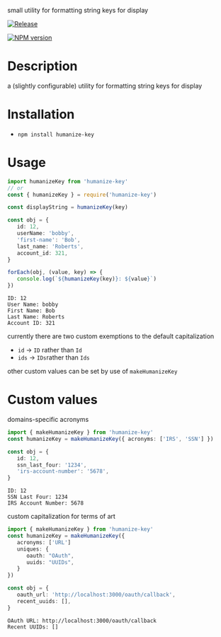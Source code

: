 small utility for formatting string keys for display

[![Release](https://github.com/lubelski/humanize-key/actions/workflows/release.yml/badge.svg)](https://github.com/lubelski/humanize-key/actions/workflows/release.yml)

<span class="badge-npmversion"><a href="https://npmjs.org/package/humanize-key" title="View this project on NPM"><img src="https://img.shields.io/npm/v/humanize-key.svg" alt="NPM version" /></a></span>

# Description

a (slightly configurable) utility for formatting string keys for display

# Installation

-  `npm install humanize-key`

# Usage

```ts
import humanizeKey from 'humanize-key'
// or
const { humanizeKey } = require('humanize-key')

const displayString = humanizeKey(key)
```

```ts
const obj = {
   id: 12,
   userName: 'bobby',
   'first-name': 'Bob',
   last_name: 'Roberts',
   account_id: 321,
}

forEach(obj, (value, key) => {
   console.log(`${humanizeKey(key)}: ${value}`)
})
```

```
ID: 12
User Name: bobby
First Name: Bob
Last Name: Roberts
Account ID: 321
```

currently there are two custom exemptions to the default capitalization

-  `id` -> `ID` rather than `Id`
-  `ids` -> `IDs`rather than `Ids`

other custom values can be set by use of `makeHumanizeKey`

# Custom values

domains-specific acronyms

```ts
import { makeHumanizeKey } from 'humanize-key'
const humanizeKey = makeHumanizeKey({ acronyms: ['IRS', 'SSN'] })
```

```ts
const obj = {
   id: 12,
   ssn_last_four: '1234',
   'irs-account-number': '5678',
}
```

```
ID: 12
SSN Last Four: 1234
IRS Account Number: 5678
```

custom capitalization for terms of art

```ts
import { makeHumanizeKey } from 'humanize-key'
const humanizeKey = makeHumanizeKey({
   acronyms: ['URL']
   uniques: {
      oauth: "OAuth",
      uuids: "UUIDs",
   }
})
```

```ts
const obj = {
   oauth_url: 'http://localhost:3000/oauth/callback',
   recent_uuids: [],
}
```

```
OAuth URL: http://localhost:3000/oauth/callback
Recent UUIDs: []
```
